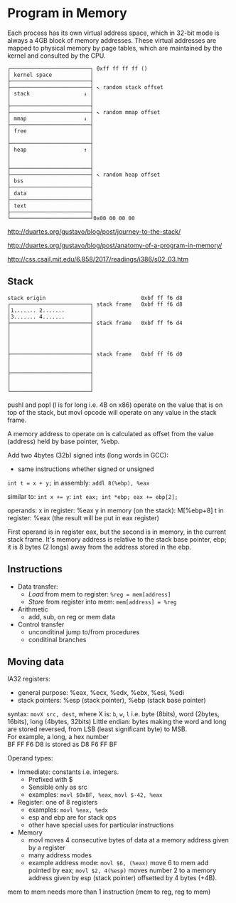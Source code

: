 # Program in Memory

Each process has its own virtual address space, which in 32-bit mode is always a 4GB block of memory addresses. These virtual addresses are mapped to physical memory by page tables, which are maintained by the kernel and consulted by the CPU.


```
┌─────────────────────────┐ 0xff ff ff ff ()
│ kernel space            │
├─────────────────────────┤
├─────────────────────────┤ ↖ random stack offset
│ stack                 ↓ │
│                         │
├─────────────────────────┤
├─────────────────────────┤ ↖ random mmap offset
│ mmap                  ↓ │
├─────────────────────────┤
│ free                    │
│                         │
├─────────────────────────┤
│ heap                  ↑ │
│                         │
│                         │
├─────────────────────────┤
├─────────────────────────┤ ↖ random heap offset
│ bss                     │
├─────────────────────────┤
│ data                    │
├─────────────────────────┤
│ text                    │
├─────────────────────────┤
└─────────────────────────┘0x00 00 00 00

```


http://duartes.org/gustavo/blog/post/journey-to-the-stack/

http://duartes.org/gustavo/blog/post/anatomy-of-a-program-in-memory/

http://css.csail.mit.edu/6.858/2017/readings/i386/s02_03.htm


## Stack

```
stack origin                              0xbf ff f6 d8
┌─────────────────────────┐ stack frame   0xbf ff f6 d8
│1....... 2.......        │
│3....... 4.......        │
├─────────────────────────┤ stack frame   0xbf ff f6 d4
│                         │
│                         │
│                         │
│                         │
├─────────────────────────┤ stack frame   0xbf ff f6 d0
│                         │
│                         │
├─────────────────────────┤
│                         │
│                         │
└─────────────────────────┘

```
pushl and popl (l is for long i.e. 4B on x86) operate on the value that is on top of the stack, but movl opcode will operate on any value in the stack frame.

A memory address to operate on is calculated as offset from the value (address) held by base pointer, %ebp.


Add two 4bytes (32b) signed ints (long words in GCC):
- same instructions whether signed or unsigned

`int t = x + y;` in assembly: `addl 8(%ebp), %eax`

similar to: `int x += y`:
`int eax; int *ebp; eax += ebp[2];`

operands:
x in register: %eax
y in memory (on the stack): M[%ebp+8]
t in register: %eax (the result will be put in eax register)

First operand is in register eax, but the second is in memory, in the current stack frame. It's memory address is relative to the stack base pointer, ebp; it is 8 bytes (2 longs) away from the address stored in the ebp.


## Instructions

* Data transfer:
  - *Load* from mem to register: `%reg = mem[address]`
  - *Store* from register into mem: `mem[address] = %reg`
* Arithmetic
  - add, sub, on reg or mem data
* Control transfer
  - unconditinal jump to/from procedures
  - conditinal branches


## Moving data

IA32 registers:
- general purpose: %eax, %ecx, %edx, %ebx, %esi, %edi
- stack pointers: %esp (stack pointer), %ebp (stack base pointer)

syntax: `movX src, dest`, where X is: `b`, `w`, `l` i.e.
byte (8bits), word (2bytes, 16bits), long (4bytes, 32bits)
Little endian: bytes making the word and long are stored reversed, from LSB (least significant byte) to MSB.  
For example, a long, a hex number   
BF FF F6 D8 is stored as
D8 F6 FF BF

Operand types:
- Immediate: constants i.e. integers. 
  - Prefixed with $
  - Sensible only as src
  - examples: `movl $0xBF, %eax`, `movl $-42, %eax`
- Register: one of 8 registers
  - examples: `movl %eax, %edx`
  - esp and ebp are for stack ops
  - other have special uses for particular instructions
- Memory
  - movl moves 4 consecutive bytes of data at a memory address given by a register
  - many address modes
  - example address mode: `movl $6, (%eax)` move 6 to mem add pointed by eax;
    `movl $2, 4(%esp)` moves number 2 to a memory address given by esp (stack pointer) offsetted by 4 bytes (+4B).

mem to mem needs more than 1 instruction (mem to reg, reg to mem)


